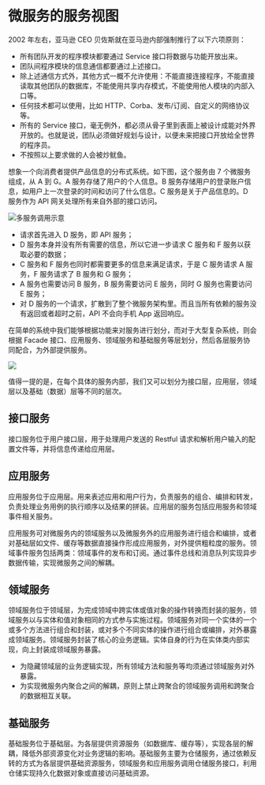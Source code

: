 # 微服务的服务视图

2002 年左右，亚马逊 CEO 贝佐斯就在亚马逊内部强制推行了以下六项原则：

- 所有团队开发的程序模块都要通过 Service 接口将数据与功能开放出来。
- 团队间程序模块的信息通信都要通过上述接口。
- 除上述通信方式外，其他方式一概不允许使用：不能直接连接程序，不能直接读取其他团队的数据库，不能使用共享内存模式，不能使用他人模块的内部入口等。
- 任何技术都可以使用，比如 HTTP、Corba、发布/订阅、自定义的网络协议等。
- 所有的 Service 接口，毫无例外，都必须从骨子里到表面上被设计成能对外界开放的。也就是说，团队必须做好规划与设计，以便未来把接口开放给全世界的程序员。
- 不按照以上要求做的人会被炒鱿鱼。

想象一个向消费者提供产品信息的分布式系统。如下图，这个服务由 7 个微服务组成，从 A 到 G。A 服务存储了用户的个人信息。B 服务存储用户的登录账户信息，如用户上一次登录的时间和访问了什么信息。C 服务是关于产品信息的。D 服务作为 API 网关处理所有来自外部的接口访问。

![多服务调用示意](https://assets.ng-tech.icu/item/20230418153551.png)

- 请求首先进入 D 服务，即 API 服务；
- D 服务本身并没有所有需要的信息，所以它进一步请求 C 服务和 F 服务以获取必要的数据；
- C 服务和 F 服务也同时都需要更多的信息来满足请求，于是 C 服务请求 A 服务，F 服务请求了 B 服务和 G 服务；
- A 服务也需要访问 B 服务，B 服务需要访问 E 服务，同时 G 服务也需要访问 E 服务；
- 对 D 服务的一个请求，扩散到了整个微服务架构里。而且当所有依赖的服务没有返回或者超时之前，API 不会向手机 App 返回响应。

在简单的系统中我们能够根据功能来对服务进行划分，而对于大型复杂系统，则会根据 Facade 接口、应用服务、领域服务和基础服务等层划分，然后各层服务协同配合，为外部提供服务。

![](https://confluence-connect.gliffy.net/embed/image/755ec27f-38e8-467e-ba1e-b2189848dc85.png)

值得一提的是，在每个具体的服务内部，我们又可以划分为接口层，应用层，领域层以及基础（数据）层等不同的层次。

## 接口服务

接口服务位于用户接口层，用于处理用户发送的 Restful 请求和解析用户输入的配置文件等，并将信息传递给应用层。

## 应用服务

应用服务位于应用层。用来表述应用和用户行为，负责服务的组合、编排和转发，负责处理业务用例的执行顺序以及结果的拼装。应用层的服务包括应用服务和领域事件相关服务。

应用服务可对微服务内的领域服务以及微服务外的应用服务进行组合和编排，或者对基础层如文件、缓存等数据直接操作形成应用服务，对外提供粗粒度的服务。领域事件服务包括两类：领域事件的发布和订阅。通过事件总线和消息队列实现异步数据传输，实现微服务之间的解耦。

## 领域服务

领域服务位于领域层，为完成领域中跨实体或值对象的操作转换而封装的服务，领域服务以与实体和值对象相同的方式参与实施过程。领域服务对同一个实体的一个或多个方法进行组合和封装，或对多个不同实体的操作进行组合或编排，对外暴露成领域服务。领域服务封装了核心的业务逻辑。实体自身的行为在实体类内部实现，向上封装成领域服务暴露。

- 为隐藏领域层的业务逻辑实现，所有领域方法和服务等均须通过领域服务对外暴露。
- 为实现微服务内聚合之间的解耦，原则上禁止跨聚合的领域服务调用和跨聚合的数据相互关联。

## 基础服务

基础服务位于基础层。为各层提供资源服务（如数据库、缓存等），实现各层的解耦，降低外部资源变化对业务逻辑的影响。基础服务主要为仓储服务，通过依赖反转的方式为各层提供基础资源服务，领域服务和应用服务调用仓储服务接口，利用仓储实现持久化数据对象或直接访问基础资源。
